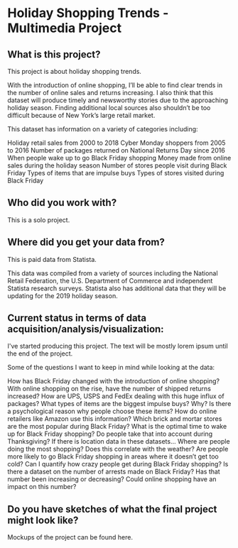 # Holiday Shopping Trends - Multimedia Project
 
## What is this project?
This project is about holiday shopping trends.

With the introduction of online shopping, I’ll be able to find clear trends in the number of online sales and returns increasing. I also think that this dataset will produce timely and newsworthy stories due to the approaching holiday season. Finding additional local sources also shouldn’t be too difficult because of New York’s large retail market.

This dataset has information on a variety of categories including:

Holiday retail sales from 2000 to 2018
Cyber Monday shoppers from 2005 to 2016
Number of packages returned on National Returns Day since 2016
When people wake up to go Black Friday shopping
Money made from online sales during the holiday season
Number of stores people visit during Black Friday
Types of items that are impulse buys
Types of stores visited during Black Friday

## Who did you work with?
This is a solo project.

## Where did you get your data from?
This is paid data from Statista.

This data was compiled from a variety of sources including the National Retail Federation, the U.S. Department of Commerce and independent Statista research surveys. Statista also has additional data that they will be updating for the 2019 holiday season.

## Current status in terms of data acquisition/analysis/visualization:
I've started producing this project. The text will be mostly lorem ipsum until the end of the project.

Some of the questions I want to keep in mind while looking at the data:

How has Black Friday changed with the introduction of online shopping?
With online shopping on the rise, have the number of shipped returns increased?
How are UPS, USPS and FedEx dealing with this huge influx of packages?
What types of items are the biggest impulse buys?
Why?
Is there a psychological reason why people choose these items?
How do online retailers like Amazon use this information?
Which brick and mortar stores are the most popular during Black Friday?
What is the optimal time to wake up for Black Friday shopping?
Do people take that into account during Thanksgiving?
If there is location data in these datasets…
Where are people doing the most shopping?
Does this correlate with the weather?
Are people more likely to go Black Friday shopping in areas where it doesn’t get too cold?
Can I quantify how crazy people get during Black Friday shopping?
Is there a dataset on the number of arrests made on Black Friday?
Has that number been increasing or decreasing?
Could online shopping have an impact on this number?

## Do you have sketches of what the final project might look like?
Mockups of the project can be found here.